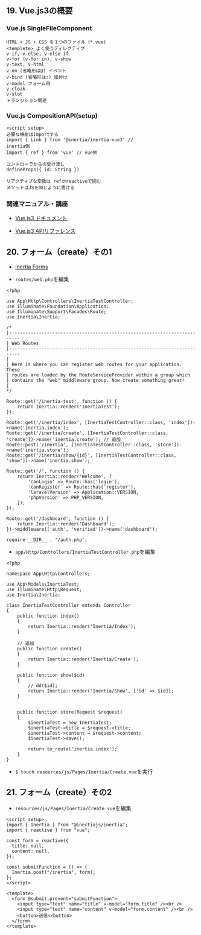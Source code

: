 ## 19. Vue.js3の概要

### Vue.js SingleFileComponent

```
HTML + JS + CSS を１つのファイル（*.vue)
<templete> よく使うディレクティブ
v-if, v-else, v-else-if
v-for (v-for in), v-show
v-text, v-html
v-on (省略形は@) イベント
v-bind (省略形は:) 紐付け
v-model フォーム用
v-cloak
v-slot
トランジション関連
```

### Vue.js CompositionAPI(setup)

```
<script setup>
必要な機能はimportする
import { Link } from '@inertia/inertia-vue3' //
inertia側
import { ref } from 'vue' // vue側

コントローラからの受け渡し
defineProps({ id: String })

リアクティブな変数は refかreactiveで囲む
メソッドはJSを同じように書ける
```

### 関連マニュアル・講座

+ [Vue.js3 ドキュメント](https://v3.ja.vuejs.org/guide/introduction.html) <br>

+ [Vue.js3 APIリファレンス](https://v3.ja.vuejs.org/api/)<br>

## 20. フォーム（create）その1

+ [Inertia Forms](https://inertiajs.com/forms) <br>

+ `routes/web.php`を編集<br>

```php:web.php
<?php

use App\Http\Controllers\InertiaTestController;
use Illuminate\Foundation\Application;
use Illuminate\Support\Facades\Route;
use Inertia\Inertia;

/*
|--------------------------------------------------------------------------
| Web Routes
|--------------------------------------------------------------------------
|
| Here is where you can register web routes for your application. These
| routes are loaded by the RouteServiceProvider within a group which
| contains the "web" middleware group. Now create something great!
|
*/

Route::get('/inertia-test', function () {
    return Inertia::render('InertiaTest');
});

Route::get('/inertia/index', [InertiaTestController::class, 'index'])->name('inertia.index');
Route::get('/inertia/create', [InertiaTestController::class, 'create'])->name('inertia.create'); // 追加
Route::post('/inertia', [InertiaTestController::class, 'store'])->name('inertia.store');
Route::get('/inertia/show/{id}', [InertiaTestController::class, 'show'])->name('inertia.show');

Route::get('/', function () {
    return Inertia::render('Welcome', [
        'canLogin' => Route::has('login'),
        'canRegister' => Route::has('register'),
        'laravelVersion' => Application::VERSION,
        'phpVersion' => PHP_VERSION,
    ]);
});

Route::get('/dashboard', function () {
    return Inertia::render('Dashboard');
})->middleware(['auth', 'verified'])->name('dashboard');

require __DIR__ . '/auth.php';
```

+ `app/Http/Controllers/InertiaTestController.php`を編集<br>

```php:InertiaTestController.php
<?php

namespace App\Http\Controllers;

use App\Models\InertiaTest;
use Illuminate\Http\Request;
use Inertia\Inertia;

class InertiaTestController extends Controller
{
    public function index()
    {
        return Inertia::render('Inertia/Index');
    }

    // 追加
    public function create()
    {
        return Inertia::render('Inertia/Create');
    }

    public function show($id)
    {
        // dd($id);
        return Inertia::render('Inertia/Show', ['id' => $id]);
    }


    public function store(Request $request)
    {
        $inertiaTest = new InertiaTest;
        $inertiaTest->title = $request->title;
        $inertiaTest->content = $request->content;
        $inertiaTest->save();

        return to_route('inertia.index');
    }
}
```

+ `$ touch resources/js/Pages/Inertia/Create.vue`を実行<br>

## 21. フォーム（create）その2

+ `resources/js/Pages/Inertia/Create.vue`を編集<br>

```vue:Create.vue
<script setup>
import { Inertia } from "@inertiajs/inertia";
import { reactive } from "vue";

const form = reactive({
  title: null,
  content: null,
});

const submitFunction = () => {
  Inertia.post("/inertia", form);
};
</script>

<template>
  <form @submit.prevent="submitFunction">
    <input type="text" name="title" v-model="form.title" /><br />
    <input type="text" name="content" v-model="form.content" /><br />
    <button>送信</button>
  </form>
</template>
```